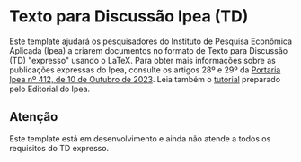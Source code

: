 # Texto para Discussão Ipea (TD)

Este template ajudará os pesquisadores do Instituto de Pesquisa Econômica Aplicada (Ipea) a criarem documentos no formato de Texto para Discussão (TD) "expresso" usando o LaTeX. Para obter mais informações sobre as publicações expressas do Ipea, consulte os artigos 28º e 29º da [Portaria Ipea nº 412, de 10 de Outubro de 2023](https://github.com/ipeadata-lab/td/blob/0bcf11a9d33d9f98337655233c509ba1298445db/editorial/portaria_412.pdf). Leia também o  [tutorial](https://github.com/ipeadata-lab/td/blob/main/editorial/tutorial_td_exp.pdf) preparado pelo Editorial do Ipea.

## Atenção

Este template está em desenvolvimento e ainda não atende a todos os requisitos do TD expresso.
